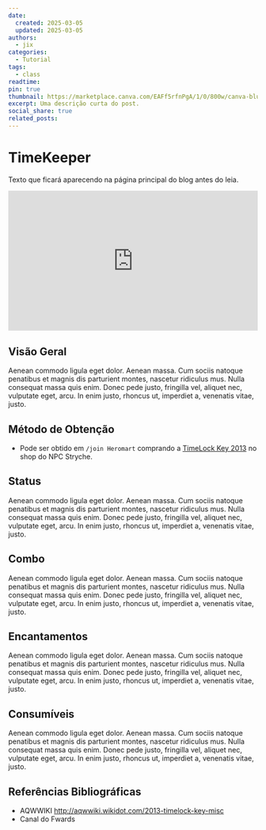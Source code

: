 ```yaml
---
date:
  created: 2025-03-05
  updated: 2025-03-05
authors:
  - jix
categories:
  - Tutorial
tags:
  - class
readtime: 
pin: true
thumbnail: https://marketplace.canva.com/EAFf5rfnPgA/1/0/800w/canva-blue-modern-eye-catching-vlog-youtube-thumbnail-XTJTyike0CE.jpg
excerpt: Uma descrição curta do post.
social_share: true
related_posts:
---
```

# TimeKeeper

Texto que ficará aparecendo na página principal do blog antes do leia.

<div style="position: relative; width: 100%; padding-bottom: 56.25%; height: 0; overflow: hidden;">
  <iframe 
    src="https://www.youtube.com/embed/oHVfeRw6cZU?si=a1dJ5I76tmzFz_QH" 
    title="YouTube video player" 
    frameborder="0" 
    allow="accelerometer; autoplay; clipboard-write; encrypted-media; gyroscope; picture-in-picture; web-share" 
    referrerpolicy="strict-origin-when-cross-origin" 
    allowfullscreen 
    style="position: absolute; top: 0; left: 0; width: 100%; height: 100%;"
  ></iframe>
</div>


## Visão Geral

Aenean commodo ligula eget dolor. Aenean massa. Cum sociis natoque penatibus et magnis dis parturient montes, nascetur ridiculus mus. Nulla consequat massa quis enim. Donec pede justo, fringilla vel, aliquet nec, vulputate eget, arcu. In enim justo, rhoncus ut, imperdiet a, venenatis vitae, justo.

## Método de Obtenção

- Pode ser obtido em `/join Heromart` comprando a [TimeLock Key 2013](http://aqwwiki.wikidot.com/2013-timelock-key-misc) no shop do NPC Stryche.
## Status

Aenean commodo ligula eget dolor. Aenean massa. Cum sociis natoque penatibus et magnis dis parturient montes, nascetur ridiculus mus. Nulla consequat massa quis enim. Donec pede justo, fringilla vel, aliquet nec, vulputate eget, arcu. In enim justo, rhoncus ut, imperdiet a, venenatis vitae, justo.

## Combo

Aenean commodo ligula eget dolor. Aenean massa. Cum sociis natoque penatibus et magnis dis parturient montes, nascetur ridiculus mus. Nulla consequat massa quis enim. Donec pede justo, fringilla vel, aliquet nec, vulputate eget, arcu. In enim justo, rhoncus ut, imperdiet a, venenatis vitae, justo.
## Encantamentos

Aenean commodo ligula eget dolor. Aenean massa. Cum sociis natoque penatibus et magnis dis parturient montes, nascetur ridiculus mus. Nulla consequat massa quis enim. Donec pede justo, fringilla vel, aliquet nec, vulputate eget, arcu. In enim justo, rhoncus ut, imperdiet a, venenatis vitae, justo.
## Consumíveis

Aenean commodo ligula eget dolor. Aenean massa. Cum sociis natoque penatibus et magnis dis parturient montes, nascetur ridiculus mus. Nulla consequat massa quis enim. Donec pede justo, fringilla vel, aliquet nec, vulputate eget, arcu. In enim justo, rhoncus ut, imperdiet a, venenatis vitae, justo.

## Referências Bibliográficas


- AQWWIKI http://aqwwiki.wikidot.com/2013-timelock-key-misc
- Canal do Fwards